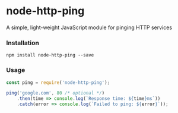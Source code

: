 # node-http-ping
A simple, light-weight JavaScript module for pinging HTTP services 

### Installation
```
npm install node-http-ping --save
```
### Usage

```javascript
const ping = require('node-http-ping');

ping('google.com', 80 /* optional */)
    .then(time => console.log(`Response time: ${time}ms`))
    .catch(error => console.log(`Failed to ping: ${error}`));
```

